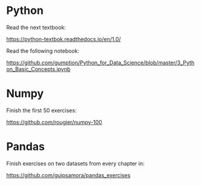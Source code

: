 # Python

Read the next textbook:

https://python-textbok.readthedocs.io/en/1.0/

Read the following notebook:

https://github.com/gumption/Python_for_Data_Science/blob/master/3_Python_Basic_Concepts.ipynb

# Numpy

Finish the first 50 exercises:

https://github.com/rougier/numpy-100

# Pandas

Finish exercises on two datasets from every chapter in:

https://github.com/guipsamora/pandas_exercises
